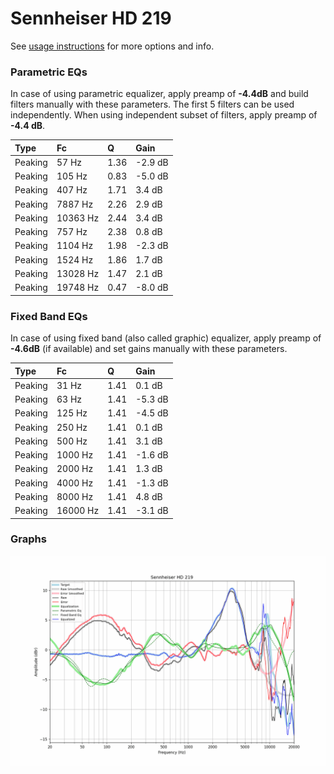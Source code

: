 # Sennheiser HD 219
See [usage instructions](https://github.com/jaakkopasanen/AutoEq#usage) for more options and info.

### Parametric EQs
In case of using parametric equalizer, apply preamp of **-4.4dB** and build filters manually
with these parameters. The first 5 filters can be used independently.
When using independent subset of filters, apply preamp of **-4.4 dB**.

| Type    | Fc       |    Q | Gain    |
|:--------|:---------|:-----|:--------|
| Peaking | 57 Hz    | 1.36 | -2.9 dB |
| Peaking | 105 Hz   | 0.83 | -5.0 dB |
| Peaking | 407 Hz   | 1.71 | 3.4 dB  |
| Peaking | 7887 Hz  | 2.26 | 2.9 dB  |
| Peaking | 10363 Hz | 2.44 | 3.4 dB  |
| Peaking | 757 Hz   | 2.38 | 0.8 dB  |
| Peaking | 1104 Hz  | 1.98 | -2.3 dB |
| Peaking | 1524 Hz  | 1.86 | 1.7 dB  |
| Peaking | 13028 Hz | 1.47 | 2.1 dB  |
| Peaking | 19748 Hz | 0.47 | -8.0 dB |

### Fixed Band EQs
In case of using fixed band (also called graphic) equalizer, apply preamp of **-4.6dB**
(if available) and set gains manually with these parameters.

| Type    | Fc       |    Q | Gain    |
|:--------|:---------|:-----|:--------|
| Peaking | 31 Hz    | 1.41 | 0.1 dB  |
| Peaking | 63 Hz    | 1.41 | -5.3 dB |
| Peaking | 125 Hz   | 1.41 | -4.5 dB |
| Peaking | 250 Hz   | 1.41 | 0.1 dB  |
| Peaking | 500 Hz   | 1.41 | 3.1 dB  |
| Peaking | 1000 Hz  | 1.41 | -1.6 dB |
| Peaking | 2000 Hz  | 1.41 | 1.3 dB  |
| Peaking | 4000 Hz  | 1.41 | -1.3 dB |
| Peaking | 8000 Hz  | 1.41 | 4.8 dB  |
| Peaking | 16000 Hz | 1.41 | -3.1 dB |

### Graphs
![](./Sennheiser%20HD%20219.png)